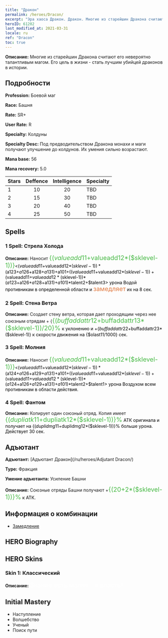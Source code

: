 ```yaml
---
title: "Дракон"
permalink: /heroes/Dracon/
excerpt: "Эра хаоса Дракон. Дракон. Многие из старейшин Дракона считают его невероятно талантливым магом. Его цель в жизни - стать лучшим убийцей драконов в истории."
heroID: 61202
last_modified_at: 2021-03-31
locale: ru
ref: "Dracon"
toc: true
---
```

 **Описание:** Многие из старейшин Дракона считают его невероятно талантливым магом. Его цель в жизни - стать лучшим убийцей драконов в истории.
## Подробности
 **Profession:** Боевой маг

 **Race:** Башня

 **Rate:** SR+

 **User Rate:** R

 **Specialty:** Колдуны

 **Specialty Desc:** Под предводительством Дракона монахи и маги получают улучшение до колдунов. Их умения сильно возрастают.

 **Mana base:** 56

 **Mana recovery:** 5.0


  | Stars   |    Deffence    |  Intelligence  |      Specialty     |
  |---------|:---------------:|:---------------:|--------------------|
  |    1    | 10 | 20 | TBD |
  |    2    | 15 | 30 | TBD |
  |    3    | 20 | 40 | TBD |
  |    4    | 25 | 50 | TBD |

## Spells
### 1 Spell: Стрела Холода
 **Описание:** Наносит <span style="color: #48b946;font-size:20px">{($valueadd11+$valueadd12*($sklevel-1))}</span><span style="color: black"><($valueadd11+$valueadd12*($sklevel-1))*($a123+$a126+$a128+$a131)+$a101+(($valueadd11+$valueadd12*($sklevel-1))+($valueadd11+$valueadd12*($sklevel-1))*($a123+$a126+$a128+$a131)+$a101)*$talent2+$talent3> урона Водой противникам в определенной области и <span style="color: #e07c44;font-size:20px">замедляет</span><span style="color: black"> их на 8 сек.

### 2 Spell: Стена Ветра
 **Описание:** Создает стену ветра, которая дает проходящим через нее союзным отрядам + {<span style="color: #48b946;font-size:20px">{($buffaddattr12+$buffaddattr13*($sklevel-1))/20}%</span><span style="color: black"> к уклонению и +{$buffaddattr22+$buffaddattr23*($sklevel-1)} к скорости движения на {$olast11/1000} сек.

### 3 Spell: Молния
 **Описание:** Наносит <span style="color: #48b946;font-size:20px">{($valueadd11+$valueadd12*($sklevel-1))}</span><span style="color: black"><($valueadd11+$valueadd12*($sklevel-1))*($a124+$a126+$a129+$a131)+$a101+(($valueadd11+$valueadd12*($sklevel-1))+($valueadd11+$valueadd12*($sklevel-1))*($a124+$a126+$a129+$a131)+$a101)*$talent2+$talent1> урона Воздухом всем противникам в области действия.

### 4 Spell: Фантом
 **Описание:** Копирует один союзный отряд. Копия имеет <span style="color: #48b946;font-size:20px">{($dupliatk11+$dupliatk12*($sklevel-1))}%</span><span style="color: black"> АТК оригинала и получает на {($duplidmg11+$duplidmg12*($sklevel-1))}% больше урона. Действует 30 сек.


## Адъютант

 **Адъютант:**  [Адъютант Дракон](/ru/heroes/Adjutant Dracon/) 

 **Type:**  Фракция 

 **Умение адъютанта:**  Усиление Башни 

 **Описание:** Союзные отряды Башни получают +<span style="color: #48b946;font-size:20px">{(20+2*($sklevel-1))}%</span><span style="color: black"> к АТК.

## Информация о комбинации

* [Замедление](/ru/combination/Замедление/) 

## HERO Biography

## HERO Skins
### Skin 1: **Классический**

 **Описание:** <span style="color: #ffffff;font-size:20px">Знание есть магия... и власть!</span>



## Initial Mastery
   - Наступление
   - Волшебство
   - Ученый
   - Поиск пути
